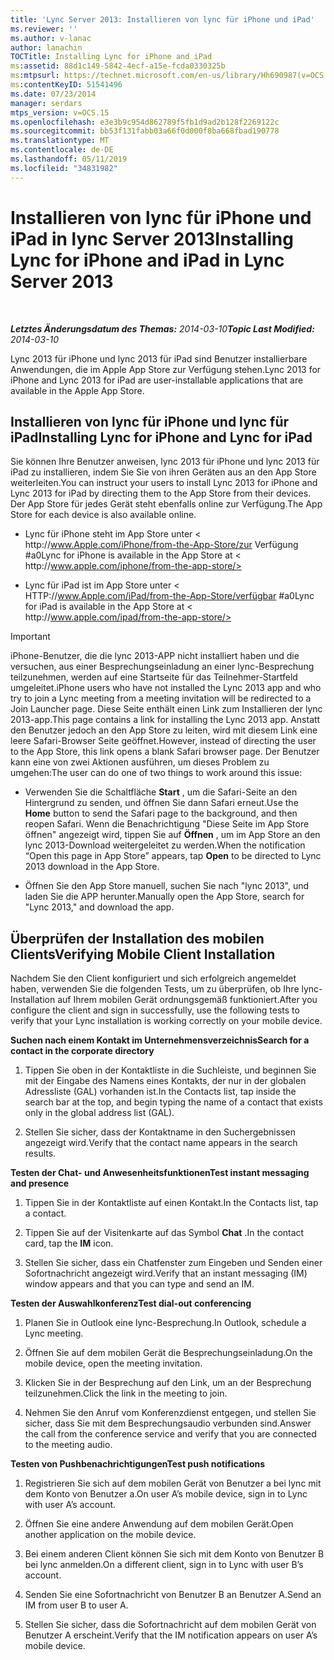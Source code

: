 ```yaml
---
title: 'Lync Server 2013: Installieren von lync für iPhone und iPad'
ms.reviewer: ''
ms.author: v-lanac
author: lanachin
TOCTitle: Installing Lync for iPhone and iPad
ms:assetid: 88d1c149-5842-4ecf-a15e-fcda0330325b
ms:mtpsurl: https://technet.microsoft.com/en-us/library/Hh690987(v=OCS.15)
ms:contentKeyID: 51541496
ms.date: 07/23/2014
manager: serdars
mtps_version: v=OCS.15
ms.openlocfilehash: e3e3b9c954d862789f5fb1d9ad2b128f2269122c
ms.sourcegitcommit: bb53f131fabb03a66f0d000f8ba668fbad190778
ms.translationtype: MT
ms.contentlocale: de-DE
ms.lasthandoff: 05/11/2019
ms.locfileid: "34831982"
---
```

<div data-xmlns="http://www.w3.org/1999/xhtml">

<div class="topic" data-xmlns="http://www.w3.org/1999/xhtml" data-msxsl="urn:schemas-microsoft-com:xslt" data-cs="http://msdn.microsoft.com/en-us/">

<div data-asp="http://msdn2.microsoft.com/asp">

# <a name="installing-lync-for-iphone-and-ipad-in-lync-server-2013"></a><span data-ttu-id="44ca2-102">Installieren von lync für iPhone und iPad in lync Server 2013</span><span class="sxs-lookup"><span data-stu-id="44ca2-102">Installing Lync for iPhone and iPad in Lync Server 2013</span></span>

</div>

<div id="mainSection">

<div id="mainBody">

<span> </span>

<span data-ttu-id="44ca2-103">_**Letztes Änderungsdatum des Themas:** 2014-03-10_</span><span class="sxs-lookup"><span data-stu-id="44ca2-103">_**Topic Last Modified:** 2014-03-10_</span></span>

<span data-ttu-id="44ca2-104">Lync 2013 für iPhone und lync 2013 für iPad sind Benutzer installierbare Anwendungen, die im Apple App Store zur Verfügung stehen.</span><span class="sxs-lookup"><span data-stu-id="44ca2-104">Lync 2013 for iPhone and Lync 2013 for iPad are user-installable applications that are available in the Apple App Store.</span></span>

<div>

## <a name="installing-lync-for-iphone-and-lync-for-ipad"></a><span data-ttu-id="44ca2-105">Installieren von lync für iPhone und lync für iPad</span><span class="sxs-lookup"><span data-stu-id="44ca2-105">Installing Lync for iPhone and Lync for iPad</span></span>

<span data-ttu-id="44ca2-106">Sie können Ihre Benutzer anweisen, lync 2013 für iPhone und lync 2013 für iPad zu installieren, indem Sie Sie von ihren Geräten aus an den App Store weiterleiten.</span><span class="sxs-lookup"><span data-stu-id="44ca2-106">You can instruct your users to install Lync 2013 for iPhone and Lync 2013 for iPad by directing them to the App Store from their devices.</span></span> <span data-ttu-id="44ca2-107">Der App Store für jedes Gerät steht ebenfalls online zur Verfügung.</span><span class="sxs-lookup"><span data-stu-id="44ca2-107">The App Store for each device is also available online.</span></span>

  - <span data-ttu-id="44ca2-108">Lync für iPhone steht im App Store unter \< h<span></span>ttp://www.Apple.com/iPhone/from-the-App-Store/zur Verfügung #a0</span><span class="sxs-lookup"><span data-stu-id="44ca2-108">Lync for iPhone is available in the App Store at \< h<span></span>ttp://www.apple.com/iphone/from-the-app-store/></span></span>

  - <span data-ttu-id="44ca2-109">Lync für iPad ist im App Store unter \< HT<span></span>TP://www.Apple.com/iPad/from-the-App-Store/verfügbar #a0</span><span class="sxs-lookup"><span data-stu-id="44ca2-109">Lync for iPad is available in the App Store at \< ht<span></span>tp://www.apple.com/ipad/from-the-app-store/></span></span>

<div>


> [!IMPORTANT]  
> <span data-ttu-id="44ca2-110">iPhone-Benutzer, die die lync 2013-APP nicht installiert haben und die versuchen, aus einer Besprechungseinladung an einer lync-Besprechung teilzunehmen, werden auf eine Startseite für das Teilnehmer-Startfeld umgeleitet.</span><span class="sxs-lookup"><span data-stu-id="44ca2-110">iPhone users who have not installed the Lync 2013 app and who try to join a Lync meeting from a meeting invitation will be redirected to a Join Launcher page.</span></span> <span data-ttu-id="44ca2-111">Diese Seite enthält einen Link zum Installieren der lync 2013-app.</span><span class="sxs-lookup"><span data-stu-id="44ca2-111">This page contains a link for installing the Lync 2013 app.</span></span> <span data-ttu-id="44ca2-112">Anstatt den Benutzer jedoch an den App Store zu leiten, wird mit diesem Link eine leere Safari-Browser Seite geöffnet.</span><span class="sxs-lookup"><span data-stu-id="44ca2-112">However, instead of directing the user to the App Store, this link opens a blank Safari browser page.</span></span> <span data-ttu-id="44ca2-113">Der Benutzer kann eine von zwei Aktionen ausführen, um dieses Problem zu umgehen:</span><span class="sxs-lookup"><span data-stu-id="44ca2-113">The user can do one of two things to work around this issue:</span></span> 
> <UL>
> <LI>
> <P><span data-ttu-id="44ca2-114">Verwenden Sie die Schaltfläche <STRONG>Start</STRONG> , um die Safari-Seite an den Hintergrund zu senden, und öffnen Sie dann Safari erneut.</span><span class="sxs-lookup"><span data-stu-id="44ca2-114">Use the <STRONG>Home</STRONG> button to send the Safari page to the background, and then reopen Safari.</span></span> <span data-ttu-id="44ca2-115">Wenn die Benachrichtigung "Diese Seite im App Store öffnen" angezeigt wird, tippen Sie auf <STRONG>Öffnen</STRONG> , um im App Store an den lync 2013-Download weitergeleitet zu werden.</span><span class="sxs-lookup"><span data-stu-id="44ca2-115">When the notification “Open this page in App Store” appears, tap <STRONG>Open</STRONG> to be directed to Lync 2013 download in the App Store.</span></span></P>
> <LI>
> <P><span data-ttu-id="44ca2-116">Öffnen Sie den App Store manuell, suchen Sie nach "lync 2013", und laden Sie die APP herunter.</span><span class="sxs-lookup"><span data-stu-id="44ca2-116">Manually open the App Store, search for "Lync 2013," and download the app.</span></span></P></LI></UL>



</div>

</div>

<div>

## <a name="verifying-mobile-client-installation"></a><span data-ttu-id="44ca2-117">Überprüfen der Installation des mobilen Clients</span><span class="sxs-lookup"><span data-stu-id="44ca2-117">Verifying Mobile Client Installation</span></span>

<span data-ttu-id="44ca2-118">Nachdem Sie den Client konfiguriert und sich erfolgreich angemeldet haben, verwenden Sie die folgenden Tests, um zu überprüfen, ob Ihre lync-Installation auf Ihrem mobilen Gerät ordnungsgemäß funktioniert.</span><span class="sxs-lookup"><span data-stu-id="44ca2-118">After you configure the client and sign in successfully, use the following tests to verify that your Lync installation is working correctly on your mobile device.</span></span>

<span data-ttu-id="44ca2-119">**Suchen nach einem Kontakt im Unternehmensverzeichnis**</span><span class="sxs-lookup"><span data-stu-id="44ca2-119">**Search for a contact in the corporate directory**</span></span>

1.  <span data-ttu-id="44ca2-120">Tippen Sie oben in der Kontaktliste in die Suchleiste, und beginnen Sie mit der Eingabe des Namens eines Kontakts, der nur in der globalen Adressliste (GAL) vorhanden ist.</span><span class="sxs-lookup"><span data-stu-id="44ca2-120">In the Contacts list, tap inside the search bar at the top, and begin typing the name of a contact that exists only in the global address list (GAL).</span></span>

2.  <span data-ttu-id="44ca2-121">Stellen Sie sicher, dass der Kontaktname in den Suchergebnissen angezeigt wird.</span><span class="sxs-lookup"><span data-stu-id="44ca2-121">Verify that the contact name appears in the search results.</span></span>

<span data-ttu-id="44ca2-122">**Testen der Chat- und Anwesenheitsfunktionen**</span><span class="sxs-lookup"><span data-stu-id="44ca2-122">**Test instant messaging and presence**</span></span>

1.  <span data-ttu-id="44ca2-123">Tippen Sie in der Kontaktliste auf einen Kontakt.</span><span class="sxs-lookup"><span data-stu-id="44ca2-123">In the Contacts list, tap a contact.</span></span>

2.  <span data-ttu-id="44ca2-124">Tippen Sie auf der Visitenkarte auf das Symbol **Chat** .</span><span class="sxs-lookup"><span data-stu-id="44ca2-124">In the contact card, tap the **IM** icon.</span></span>

3.  <span data-ttu-id="44ca2-125">Stellen Sie sicher, dass ein Chatfenster zum Eingeben und Senden einer Sofortnachricht angezeigt wird.</span><span class="sxs-lookup"><span data-stu-id="44ca2-125">Verify that an instant messaging (IM) window appears and that you can type and send an IM.</span></span>

<span data-ttu-id="44ca2-126">**Testen der Auswahlkonferenz**</span><span class="sxs-lookup"><span data-stu-id="44ca2-126">**Test dial-out conferencing**</span></span>

1.  <span data-ttu-id="44ca2-127">Planen Sie in Outlook eine lync-Besprechung.</span><span class="sxs-lookup"><span data-stu-id="44ca2-127">In Outlook, schedule a Lync meeting.</span></span>

2.  <span data-ttu-id="44ca2-128">Öffnen Sie auf dem mobilen Gerät die Besprechungseinladung.</span><span class="sxs-lookup"><span data-stu-id="44ca2-128">On the mobile device, open the meeting invitation.</span></span>

3.  <span data-ttu-id="44ca2-129">Klicken Sie in der Besprechung auf den Link, um an der Besprechung teilzunehmen.</span><span class="sxs-lookup"><span data-stu-id="44ca2-129">Click the link in the meeting to join.</span></span>

4.  <span data-ttu-id="44ca2-130">Nehmen Sie den Anruf vom Konferenzdienst entgegen, und stellen Sie sicher, dass Sie mit dem Besprechungsaudio verbunden sind.</span><span class="sxs-lookup"><span data-stu-id="44ca2-130">Answer the call from the conference service and verify that you are connected to the meeting audio.</span></span>

<span data-ttu-id="44ca2-131">**Testen von Pushbenachrichtigungen**</span><span class="sxs-lookup"><span data-stu-id="44ca2-131">**Test push notifications**</span></span>

1.  <span data-ttu-id="44ca2-132">Registrieren Sie sich auf dem mobilen Gerät von Benutzer a bei lync mit dem Konto von Benutzer a.</span><span class="sxs-lookup"><span data-stu-id="44ca2-132">On user A’s mobile device, sign in to Lync with user A’s account.</span></span>

2.  <span data-ttu-id="44ca2-133">Öffnen Sie eine andere Anwendung auf dem mobilen Gerät.</span><span class="sxs-lookup"><span data-stu-id="44ca2-133">Open another application on the mobile device.</span></span>

3.  <span data-ttu-id="44ca2-134">Bei einem anderen Client können Sie sich mit dem Konto von Benutzer B bei lync anmelden.</span><span class="sxs-lookup"><span data-stu-id="44ca2-134">On a different client, sign in to Lync with user B’s account.</span></span>

4.  <span data-ttu-id="44ca2-135">Senden Sie eine Sofortnachricht von Benutzer B an Benutzer A.</span><span class="sxs-lookup"><span data-stu-id="44ca2-135">Send an IM from user B to user A.</span></span>

5.  <span data-ttu-id="44ca2-136">Stellen Sie sicher, dass die Sofortnachricht auf dem mobilen Gerät von Benutzer A erscheint.</span><span class="sxs-lookup"><span data-stu-id="44ca2-136">Verify that the IM notification appears on user A’s mobile device.</span></span>

</div>

</div>

<span> </span>

</div>

</div>

</div>

